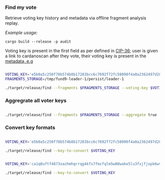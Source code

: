 ### Find my vote

Retrieve voting key history and metadata via offline fragment analysis replay.    

*Example usage:*

```
cargo build --release -p audit
```  

Voting key is present in the first field as per defined in [CIP-36](https://cips.cardano.org/cips/cip36/); user is given a link to cardanoscan after they vote, their voting key is present in the [metadata, e.g](https://cardanoscan.io/transaction/9f3706e8b26bc0c88ef74e0b020bf148dc90301e3a1e3c465db1f4d206729b7b?tab=metadata)


```bash

VOTING_KEY='e5b0a5c250f78b574b8b17283bcc6c7692f72fc58090f4a0a2362497d28d1a85'
FRAGMENTS_STORAGE=/tmp/fund9-leader-1/persist/leader-1

./target/release/find --fragments $FRAGMENTS_STORAGE --voting-key $VOTING_KEY

```

### Aggregrate all voter keys
```bash

./target/release/find --fragments $FRAGMENTS_STORAGE --aggregate true

```

### Convert key formats
```bash

VOTING_KEY='e5b0a5c250f78b574b8b17283bcc6c7692f72fc58090f4a0a2362497d28d1a85'

./target/release/find --key-to-convert $VOTING_KEY

```

```bash

VOTING_KEY='ca1q0uftf4873xazhmhqrrqg4kfx7fmzfqlm5w80wake5lu3fxjfjxpk6wv3f7'

./target/release/find --key-to-convert $VOTING_KEY

```